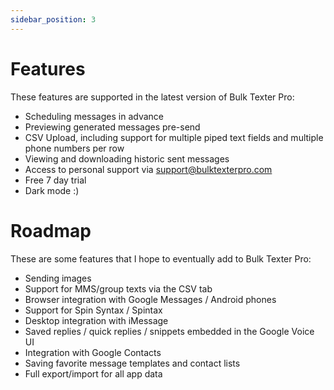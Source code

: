 ```yaml
---
sidebar_position: 3
---
```


# Features
These features are supported in the latest version of Bulk Texter Pro:
* Scheduling messages in advance
* Previewing generated messages pre-send
* CSV Upload, including support for multiple piped text fields and multiple phone numbers per row
* Viewing and downloading historic sent messages
* Access to personal support via support@bulktexterpro.com
* Free 7 day trial
* Dark mode :)

# Roadmap
These are some features that I hope to eventually add to Bulk Texter Pro:
* Sending images
* Support for MMS/group texts via the CSV tab
* Browser integration with Google Messages / Android phones
* Support for Spin Syntax / Spintax
* Desktop integration with iMessage
* Saved replies / quick replies / snippets embedded in the Google Voice UI
* Integration with Google Contacts
* Saving favorite message templates and contact lists
* Full export/import for all app data
